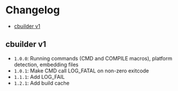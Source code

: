 # Changelog
* [cbuilder v1](#cbuilder-v1)

## cbuilder v1
- `1.0.0`: Running commands (CMD and COMPILE macros), platform detection, embedding files
- `1.0.1`: Make CMD call LOG_FATAL on non-zero exitcode
- `1.1.1`: Add LOG_FAIL
- `1.2.1`: Add build cache
